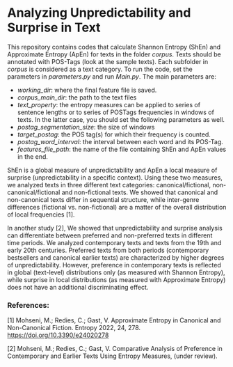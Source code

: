 # Analyzing Unpredictability and Surprise in Text
This repository contains codes that calculate Shannon Entropy (ShEn) and Approximate Entropy (ApEn) for texts in the folder _corpus_. Texts should be annotated with POS-Tags (look at the sample texts). Each subfolder in _corpus_ is considered as a text category. 
To run the code, set the parameters in _parameters.py_ and run _Main.py_.
The main parameters are:
* _working\_dir_: where the final feature file is saved.
* _corpus\_main\_dir_: the path to the text files
* _text\_property_: the entropy measures can be applied to series of sentence lengths or to series of POSTags frequencies in windows of texts. In the latter case, you should set the following parameters as well.
* _postag\_segmentation\_size_: the size of windows 
* _target\_postag_: the POS tag(s) for which their frequency is counted. 
* _postag\_word\_interval_: the interval between each word and its POS-Tag.
* _features\_file\_path_: the name of the file containing ShEn and ApEn values in the end.


ShEn is a global measure of unpredictability and ApEn a local measure of surprise (unpredictability in a specific context). Using these two measures, we analyzed texts in three different text categories: canonical/fictional, non-canonical/fictional and  non-fictional texts.
We showed that canonical and non-canonical texts differ in sequential structure, while inter-genre differences (fictional vs. non-fictional) are a matter of the overall distribution of local
frequencies [1].


In another study [2], We showed that unpredictability and surprise analysis can differentiate between preferred and non-preferred texts in different time periods.
We analyzed contemporary texts and texts from the 19th and early 20th centuries. Preferred texts from both periods (contemporary bestsellers and canonical earlier texts) are characterized by higher degrees of unpredictability. However, preference in contemporary texts is reflected in global (text-level) distributions only (as measured with Shannon Entropy), while surprise in local distributions (as measured with Approximate Entropy) does not have an additional discriminating effect.




### References:

[1] Mohseni, M.; Redies, C.; Gast, V. Approximate Entropy in Canonical and Non-Canonical Fiction. Entropy 2022, 24, 278. https://doi.org/10.3390/e24020278 

[2] Mohseni, M.; Redies, C.; Gast, V. Comparative Analysis of Preference in Contemporary and Earlier Texts Using Entropy Measures, (under review).


